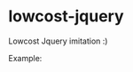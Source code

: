 # lowcost-jquery
Lowcost Jquery imitation :)

Example:

<script src="js/lowcost-jquery-1.0.0.js"></script>
<script>

$(document).ready(function() {

    $("#id").onkeyup = function() {
      if($("#id").value.length > 2) {
        ajaxy({
          type: "POST",
          url: "/example.php",
          data: "keyword="+this.value,
          success: function(data) {
            $("#resultId").innerHTML = xhr.responseText;
          }
        });
      }
    };

}
  
</script>
